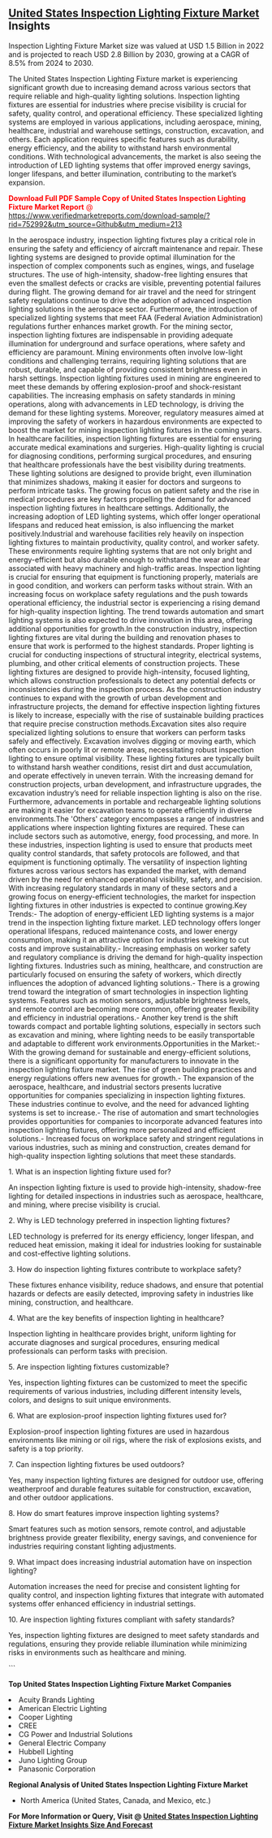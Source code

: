 <h2><a href="https://www.verifiedmarketreports.com/download-sample/?rid=752992&amp;utm_source=Github&amp;utm_medium=213" target="_blank">United States Inspection Lighting Fixture Market</a> Insights</h2><p>Inspection Lighting Fixture Market size was valued at USD 1.5 Billion in 2022 and is projected to reach USD 2.8 Billion by 2030, growing at a CAGR of 8.5% from 2024 to 2030.</p><p><p>The United States Inspection Lighting Fixture market is experiencing significant growth due to increasing demand across various sectors that require reliable and high-quality lighting solutions. Inspection lighting fixtures are essential for industries where precise visibility is crucial for safety, quality control, and operational efficiency. These specialized lighting systems are employed in various applications, including aerospace, mining, healthcare, industrial and warehouse settings, construction, excavation, and others. Each application requires specific features such as durability, energy efficiency, and the ability to withstand harsh environmental conditions. With technological advancements, the market is also seeing the introduction of LED lighting systems that offer improved energy savings, longer lifespans, and better illumination, contributing to the market’s expansion. <p><span class=""><span style="color: #ff0000;"><strong>Download Full PDF Sample Copy of United States Inspection Lighting Fixture Market Report</strong> @ </span><a href="https://www.verifiedmarketreports.com/download-sample/?rid=752992&amp;utm_source=Github&amp;utm_medium=213" target="_blank">https://www.verifiedmarketreports.com/download-sample/?rid=752992&amp;utm_source=Github&amp;utm_medium=213</a></span></p>In the aerospace industry, inspection lighting fixtures play a critical role in ensuring the safety and efficiency of aircraft maintenance and repair. These lighting systems are designed to provide optimal illumination for the inspection of complex components such as engines, wings, and fuselage structures. The use of high-intensity, shadow-free lighting ensures that even the smallest defects or cracks are visible, preventing potential failures during flight. The growing demand for air travel and the need for stringent safety regulations continue to drive the adoption of advanced inspection lighting solutions in the aerospace sector. Furthermore, the introduction of specialized lighting systems that meet FAA (Federal Aviation Administration) regulations further enhances market growth. For the mining sector, inspection lighting fixtures are indispensable in providing adequate illumination for underground and surface operations, where safety and efficiency are paramount. Mining environments often involve low-light conditions and challenging terrains, requiring lighting solutions that are robust, durable, and capable of providing consistent brightness even in harsh settings. Inspection lighting fixtures used in mining are engineered to meet these demands by offering explosion-proof and shock-resistant capabilities. The increasing emphasis on safety standards in mining operations, along with advancements in LED technology, is driving the demand for these lighting systems. Moreover, regulatory measures aimed at improving the safety of workers in hazardous environments are expected to boost the market for mining inspection lighting fixtures in the coming years. In healthcare facilities, inspection lighting fixtures are essential for ensuring accurate medical examinations and surgeries. High-quality lighting is crucial for diagnosing conditions, performing surgical procedures, and ensuring that healthcare professionals have the best visibility during treatments. These lighting solutions are designed to provide bright, even illumination that minimizes shadows, making it easier for doctors and surgeons to perform intricate tasks. The growing focus on patient safety and the rise in medical procedures are key factors propelling the demand for advanced inspection lighting fixtures in healthcare settings. Additionally, the increasing adoption of LED lighting systems, which offer longer operational lifespans and reduced heat emission, is also influencing the market positively.Industrial and warehouse facilities rely heavily on inspection lighting fixtures to maintain productivity, quality control, and worker safety. These environments require lighting systems that are not only bright and energy-efficient but also durable enough to withstand the wear and tear associated with heavy machinery and high-traffic areas. Inspection lighting is crucial for ensuring that equipment is functioning properly, materials are in good condition, and workers can perform tasks without strain. With an increasing focus on workplace safety regulations and the push towards operational efficiency, the industrial sector is experiencing a rising demand for high-quality inspection lighting. The trend towards automation and smart lighting systems is also expected to drive innovation in this area, offering additional opportunities for growth.In the construction industry, inspection lighting fixtures are vital during the building and renovation phases to ensure that work is performed to the highest standards. Proper lighting is crucial for conducting inspections of structural integrity, electrical systems, plumbing, and other critical elements of construction projects. These lighting fixtures are designed to provide high-intensity, focused lighting, which allows construction professionals to detect any potential defects or inconsistencies during the inspection process. As the construction industry continues to expand with the growth of urban development and infrastructure projects, the demand for effective inspection lighting fixtures is likely to increase, especially with the rise of sustainable building practices that require precise construction methods.Excavation sites also require specialized lighting solutions to ensure that workers can perform tasks safely and effectively. Excavation involves digging or moving earth, which often occurs in poorly lit or remote areas, necessitating robust inspection lighting to ensure optimal visibility. These lighting fixtures are typically built to withstand harsh weather conditions, resist dirt and dust accumulation, and operate effectively in uneven terrain. With the increasing demand for construction projects, urban development, and infrastructure upgrades, the excavation industry’s need for reliable inspection lighting is also on the rise. Furthermore, advancements in portable and rechargeable lighting solutions are making it easier for excavation teams to operate efficiently in diverse environments.The 'Others' category encompasses a range of industries and applications where inspection lighting fixtures are required. These can include sectors such as automotive, energy, food processing, and more. In these industries, inspection lighting is used to ensure that products meet quality control standards, that safety protocols are followed, and that equipment is functioning optimally. The versatility of inspection lighting fixtures across various sectors has expanded the market, with demand driven by the need for enhanced operational visibility, safety, and precision. With increasing regulatory standards in many of these sectors and a growing focus on energy-efficient technologies, the market for inspection lighting fixtures in other industries is expected to continue growing.Key Trends:- The adoption of energy-efficient LED lighting systems is a major trend in the inspection lighting fixture market. LED technology offers longer operational lifespans, reduced maintenance costs, and lower energy consumption, making it an attractive option for industries seeking to cut costs and improve sustainability.- Increasing emphasis on worker safety and regulatory compliance is driving the demand for high-quality inspection lighting fixtures. Industries such as mining, healthcare, and construction are particularly focused on ensuring the safety of workers, which directly influences the adoption of advanced lighting solutions.- There is a growing trend toward the integration of smart technologies in inspection lighting systems. Features such as motion sensors, adjustable brightness levels, and remote control are becoming more common, offering greater flexibility and efficiency in industrial operations.- Another key trend is the shift towards compact and portable lighting solutions, especially in sectors such as excavation and mining, where lighting needs to be easily transportable and adaptable to different work environments.Opportunities in the Market:- With the growing demand for sustainable and energy-efficient solutions, there is a significant opportunity for manufacturers to innovate in the inspection lighting fixture market. The rise of green building practices and energy regulations offers new avenues for growth.- The expansion of the aerospace, healthcare, and industrial sectors presents lucrative opportunities for companies specializing in inspection lighting fixtures. These industries continue to evolve, and the need for advanced lighting systems is set to increase.- The rise of automation and smart technologies provides opportunities for companies to incorporate advanced features into inspection lighting fixtures, offering more personalized and efficient solutions.- Increased focus on workplace safety and stringent regulations in various industries, such as mining and construction, creates demand for high-quality inspection lighting solutions that meet these standards.<p>1. What is an inspection lighting fixture used for?</p><p>An inspection lighting fixture is used to provide high-intensity, shadow-free lighting for detailed inspections in industries such as aerospace, healthcare, and mining, where precise visibility is crucial.</p><p>2. Why is LED technology preferred in inspection lighting fixtures?</p><p>LED technology is preferred for its energy efficiency, longer lifespan, and reduced heat emission, making it ideal for industries looking for sustainable and cost-effective lighting solutions.</p><p>3. How do inspection lighting fixtures contribute to workplace safety?</p><p>These fixtures enhance visibility, reduce shadows, and ensure that potential hazards or defects are easily detected, improving safety in industries like mining, construction, and healthcare.</p><p>4. What are the key benefits of inspection lighting in healthcare?</p><p>Inspection lighting in healthcare provides bright, uniform lighting for accurate diagnoses and surgical procedures, ensuring medical professionals can perform tasks with precision.</p><p>5. Are inspection lighting fixtures customizable?</p><p>Yes, inspection lighting fixtures can be customized to meet the specific requirements of various industries, including different intensity levels, colors, and designs to suit unique environments.</p><p>6. What are explosion-proof inspection lighting fixtures used for?</p><p>Explosion-proof inspection lighting fixtures are used in hazardous environments like mining or oil rigs, where the risk of explosions exists, and safety is a top priority.</p><p>7. Can inspection lighting fixtures be used outdoors?</p><p>Yes, many inspection lighting fixtures are designed for outdoor use, offering weatherproof and durable features suitable for construction, excavation, and other outdoor applications.</p><p>8. How do smart features improve inspection lighting systems?</p><p>Smart features such as motion sensors, remote control, and adjustable brightness provide greater flexibility, energy savings, and convenience for industries requiring constant lighting adjustments.</p><p>9. What impact does increasing industrial automation have on inspection lighting?</p><p>Automation increases the need for precise and consistent lighting for quality control, and inspection lighting fixtures that integrate with automated systems offer enhanced efficiency in industrial settings.</p><p>10. Are inspection lighting fixtures compliant with safety standards?</p><p>Yes, inspection lighting fixtures are designed to meet safety standards and regulations, ensuring they provide reliable illumination while minimizing risks in environments such as healthcare and mining.</p>```</p><p><strong>Top United States Inspection Lighting Fixture Market Companies</strong></p><div data-test-id=""><p><li>Acuity Brands Lighting</li><li> American Electric Lighting</li><li> Cooper Lighting</li><li> CREE</li><li> CG Power and Industrial Solutions</li><li> General Electric Company</li><li> Hubbell Lighting</li><li> Juno Lighting Group</li><li> Panasonic Corporation</li></p><div><strong>Regional Analysis of&nbsp;United States Inspection Lighting Fixture Market</strong></div><ul><li dir="ltr"><p dir="ltr">North America&nbsp;(United States, Canada, and Mexico, etc.)</p></li></ul><p><strong>For More Information or Query, Visit @&nbsp;</strong><strong><a href="https://www.verifiedmarketreports.com/product/inspection-lighting-fixture-market/?utm_source=Github&amp;utm_medium=213" target="_blank">United States Inspection Lighting Fixture Market Insights Size And Forecast</a></strong></p></div>
